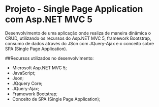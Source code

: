 Projeto - Single Page Application com Asp.NET MVC 5
============

Desenvolvimento de uma aplicação onde realiza de maneira dinâmica o CRUD, utilizando os recursos do Asp.NET MVC 5, framework Bootstrap, consumo de dados através do JSon com JQuery-Ajax e o conceito sobre SPA (Single Page Application).

##Recursos utilizados no desenvolvimento:

- Microsoft Asp.NET MVC 5;
- JavaScript;
- Json;
- JQquery Core;
- JQuery-Ajax;
- Framework Bootstrap;
- Conceito de SPA (Single Page Application);
